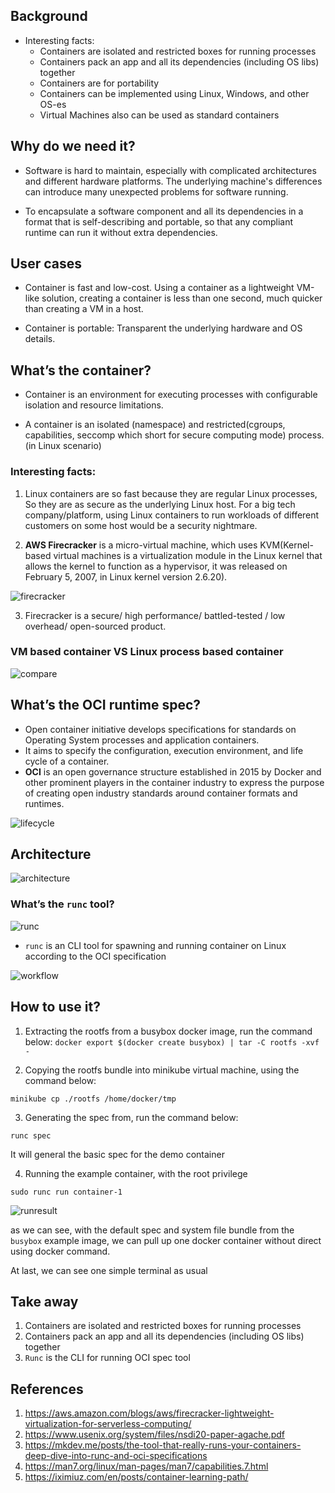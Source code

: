 ## Background

* Interesting facts:
  * Containers are isolated and restricted boxes for running processes 
  * Containers pack an app and all its dependencies (including OS libs) together
  * Containers are for portability
  * Containers can be implemented using Linux, Windows, and other OS-es
  * Virtual  Machines also can be used as standard containers

## Why do we need it?

* Software is hard to maintain, especially with complicated architectures and different hardware platforms. The underlying machine's differences can introduce many unexpected problems for software running. 

* To encapsulate a software component and all its dependencies in a format that is self-describing and portable, so that any compliant runtime can run it without extra dependencies.

## User cases

* Container is fast and low-cost. Using a container as a lightweight VM-like solution, creating a container is less than one second, much quicker than creating a VM in a host.

* Container is portable: Transparent the underlying hardware and OS details.


## What’s the container?

* Container is an environment for executing processes with configurable isolation and resource limitations.

* A container is an isolated (namespace) and restricted(cgroups, capabilities, seccomp which short for secure computing mode) process. (in Linux scenario)


### Interesting facts:

1. Linux containers are so fast because they are regular Linux processes, So they are as secure as the underlying Linux host. For a big tech company/platform, using Linux containers to run workloads of different customers on some host would be a security nightmare. 


2. **AWS Firecracker** is a micro-virtual machine, which uses KVM(Kernel-based virtual machines is a virtualization module in the Linux kernel that allows the kernel to function as a hypervisor, it was released on February 5, 2007, in Linux kernel version 2.6.20). 	

![firecracker](../imgs/22_10-03_firecracker.png)

3. Firecracker is a secure/ high performance/ battled-tested / low overhead/ open-sourced product.  



### VM based container VS Linux process based container

![compare](../imgs/22_10-03_compare.png)

## What’s the OCI runtime spec?

* Open container initiative develops specifications for standards on Operating System processes and application containers.
* It aims to specify the configuration, execution environment, and life cycle of a container.
* **OCI** is an open governance structure established in 2015 by Docker and other prominent players in the container industry to express the purpose of creating open industry standards around container formats and runtimes.


![lifecycle](../imgs/22_10-03_lifecycle.png)


## Architecture

![architecture](../imgs/22_10-03_architecture.png)

### What’s the `runc` tool?

![runc](../imgs/22_10-03_runc.png)

* `runc` is an CLI tool for spawning and running container on Linux according to the OCI specification 


![workflow](../imgs/22_10-03_workflow.png)

## How to use it?

1. Extracting the rootfs from a busybox docker image, run the command below: 
​​
`docker export $(docker create busybox) | tar -C rootfs -xvf -`


2. Copying the rootfs bundle into minikube virtual machine, using the command below:

`minikube cp ./rootfs /home/docker/tmp`



3. Generating the spec from, run the command below:

`runc spec`

It will general the basic spec for the demo container


4. Running the example container, with the root privilege  

`sudo runc run container-1`

![runresult](../imgs/22_10-03_container_run.png)

as we can see, with the default spec and system file bundle from the `busybox` example image, we can pull up one docker container without direct using docker command.

At last, we can see one simple terminal as usual

## Take away

1. Containers are isolated and restricted boxes for running processes
2. Containers pack an app and all its dependencies (including OS libs) together
3. `Runc` is the CLI for running OCI spec tool

 


## References
1. https://aws.amazon.com/blogs/aws/firecracker-lightweight-virtualization-for-serverless-computing/
2. https://www.usenix.org/system/files/nsdi20-paper-agache.pdf
3. https://mkdev.me/posts/the-tool-that-really-runs-your-containers-deep-dive-into-runc-and-oci-specifications
4. https://man7.org/linux/man-pages/man7/capabilities.7.html
5. https://iximiuz.com/en/posts/container-learning-path/


